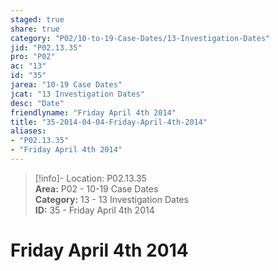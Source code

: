 ```yaml
---  
staged: true  
share: true  
category: "P02/10-to-19-Case-Dates/13-Investigation-Dates"  
jid: "P02.13.35"  
pro: "P02"  
ac: "13"  
id: "35"  
jarea: "10-19 Case Dates"  
jcat: "13 Investigation Dates"  
desc: "Date"  
friendlyname: "Friday April 4th 2014"  
title: "35-2014-04-04-Friday-April-4th-2014"  
aliases:   
- "P02.13.35"  
- "Friday April 4th 2014"  
---  
```

>[!info]- Location: P02.13.35  
>**Area:** P02 - 10-19 Case Dates  
>**Category:** 13 - 13 Investigation Dates  
>**ID:** 35 - Friday April 4th 2014  
  
# Friday April 4th 2014  
